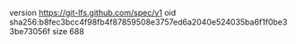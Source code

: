 version https://git-lfs.github.com/spec/v1
oid sha256:b8fec3bcc4f98fb4f87859508e3757ed6a2040e524035ba6f1f0be33be73056f
size 688
